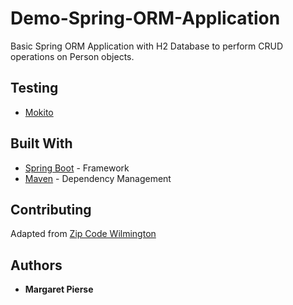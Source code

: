 # Demo-Spring-ORM-Application
Basic Spring ORM Application with H2 Database to perform CRUD operations on Person objects.

## Testing

* [Mokito](https://site.mockito.org/)

## Built With

* [Spring Boot](https://spring.io/projects/spring-boot) - Framework
* [Maven](https://maven.apache.org/) - Dependency Management

## Contributing

Adapted from [Zip Code Wilmington](https://github.com/Zipcoder/CR-MesoLab-Spring-PersonController.CRUD)

## Authors

* **Margaret Pierse**
